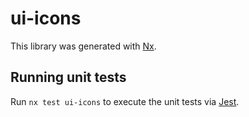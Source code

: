 # ui-icons

This library was generated with [Nx](https://nx.dev).

## Running unit tests

Run `nx test ui-icons` to execute the unit tests via [Jest](https://jestjs.io).
